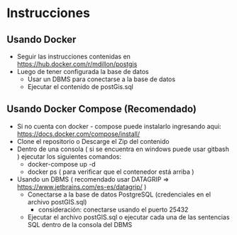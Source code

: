 # Instrucciones

## Usando Docker

- Seguir las instrucciones contenidas en https://hub.docker.com/r/mdillon/postgis
- Luego de tener configurada la base de datos 
    - Usar un DBMS para conectarse a la base de datos
    - Ejecutar el contenido de postGis.sql
 
## Usando Docker Compose (Recomendado)

- Si no cuenta con docker - compose puede instalarlo ingresando aqui: https://docs.docker.com/compose/install/
- Clone el repositorio o Descarge el Zip del contenido
- Dentro de una consola ( si se encuentra en windows puede usar gitbash ) ejecutar los siguientes comandos:
    - docker-compose up -d 
    - docker ps ( para verificar que el contenedor está arriba )
- Usando un DBMS ( recomendado usar DATAGRIP => https://www.jetbrains.com/es-es/datagrip/ )
    - Conectarse a la base de datos PostgreSQL (credenciales en el archivo postGIS.sql)
        - consideración: conectarse usando el puerto 25432
    - Ejecutar el archivo postGIS.sql o ejecutar cada una de las sentencias SQL dentro de la consola del DBMS
